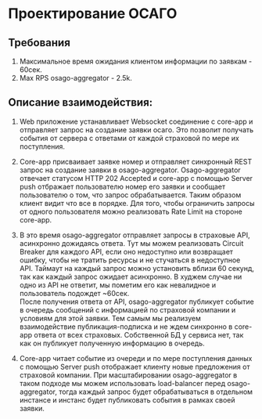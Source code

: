 # Проектирование ОСАГО

## Требования
1. Максимальное время ожидания клиентом информации по заявкам - 60сек.
2. Max RPS osago-aggregator - 2.5k.

## Описание взаимодействия:

1. Web приложение устанавливает Websocket соединение с core-app и отправляет запрос на создание заявки осаго. Это позволит получать события от сервера с ответами от каждой страховой по мере их поступления. 

2. Core-app присваивает заявке номер и отправляет синхронный REST запрос на создание заявки в osago-aggregator. Osago-aggregator отвечает статусом HTTP 202 Accepted и сore-app с помощью Server push отбражает пользователю номер его заявки и сообщает пользователю о том, что запрос обрабатывается. Таким образом клиент видит что все в порядке. Для того, чтобы ограничить запросы от одного пользователя можно реализовать Rate Limit на стороне core-app. 

3. В это время osago-aggregator отправляет запросы в страховые API, асинхронно дожидаясь ответа. Тут мы можем реализовать Circuit Breaker для каждого API, если оно недоступно или возвращает ошибку, чтобы не тратить ресурсы и не стучаться в недоступное API. Таймаут на каждый запрос можно установить вблизи 60 секунд, так как каждый запрос ожидает асинхронно. В худжем случае ни одно из API не ответит, мы пометим его как невалидное и пользователь подождет ~60сек.  
После получения ответа от API, osago-aggregator публикует событие в очередь сообщений с информацией по страховой компании и условиям для этой заявки. Тем самым мы реализуем взаимодействие публикация-подписка и не ждем синхронно в core-app ответа от всех страховых. Собственной БД у сервиса нет, так как он публикует полученную информацию в очередь.

4. Core-app читает событие из очереди и по мере поступления данных с помощью Server push отображает клиенту новые предложения от страховой компании.
При масштабировании osago-aggregator в таком подходе мы можем использовать load-balancer перед osago-aggregator, тогда каждый запрос будет обрабатываться в отдельном инстансе и инстанс будет публиковать события в рамках своей заявки.